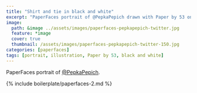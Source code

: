 ```yaml
---
title: "Shirt and tie in black and white"
excerpt: "PaperFaces portrait of @PepkaPepich drawn with Paper by 53 on an iPad."
image: 
  path: &image ../assets/images/paperfaces-pepkapepich-twitter.jpg 
  feature: *image
  cover: true
  thumbnail: /assets/images/paperfaces-pepkapepich-twitter-150.jpg
categories: [paperfaces]
tags: [portrait, illustration, Paper by 53, black and white]
---
```


PaperFaces portrait of [@PepkaPepich](https://twitter.com/PepkaPepich).

{% include boilerplate/paperfaces-2.md %}
